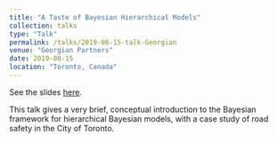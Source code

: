 ```yaml
---
title: "A Taste of Bayesian Hierarchical Models"
collection: talks
type: "Talk"
permalink: /talks/2019-08-15-talk-Georgian
venue: "Georgian Partners"
date: 2019-08-15
location: "Toronto, Canada"
---
```


See the slides [here](https://sergiosonline.github.io/files/Georgian_Partners-Hierarchical_Models_and_Toronto-20190815.pdf).

This talk gives a very brief, conceptual introduction to the Bayesian framework for hierarchical Bayesian models, with a case study of road safety in the City of Toronto.
